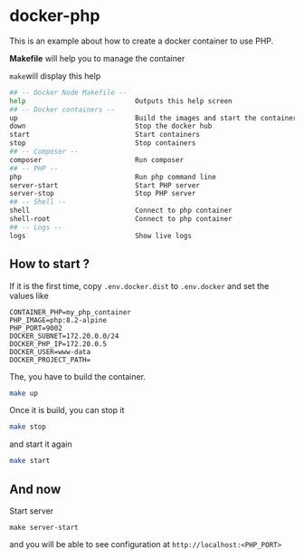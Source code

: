 # docker-php

This is an example about how to create a docker container to use PHP.

**Makefile** will help you to manage the container

`make`will display this help

```bash
## -- Docker Node Makefile --  
help                           Outputs this help screen
## -- Docker containers --     
up                             Build the images and start the containers
down                           Stop the docker hub
start                          Start containers
stop                           Stop containers
## -- Composer --              
composer                       Run composer
## -- PHP --                   
php                            Run php command line
server-start                   Start PHP server
server-stop                    Stop PHP server
## -- Shell --                 
shell                          Connect to php container
shell-root                     Connect to php container
## -- Logs --                  
logs                           Show live logs
```

## How to start ?

If it is the first time, copy `.env.docker.dist` to `.env.docker` and set the values like

```
CONTAINER_PHP=my_php_container
PHP_IMAGE=php:8.2-alpine
PHP_PORT=9002
DOCKER_SUBNET=172.20.0.0/24
DOCKER_PHP_IP=172.20.0.5
DOCKER_USER=www-data
DOCKER_PROJECT_PATH=
```

The, you have to build the container.

```bash
make up
```
Once it is build, you can stop it

```bash
make stop
```
and start it again

```bash
make start
```

## And now

Start server
```shell
make server-start
```

and you will be able to see configuration at `http://localhost:<PHP_PORT>`
